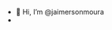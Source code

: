 - 👋 Hi, I’m @jaimersonmoura
- 

<!---
jaimersonmoura/jaimersonmoura is a ✨ special ✨ repository because its `README.md` (this file) appears on your GitHub profile.
You can click the Preview link to take a look at your changes.
--->
